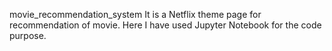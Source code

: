 movie_recommendation_system
It is a Netflix theme page for recommendation of movie. Here I have used Jupyter Notebook for the code purpose. 

